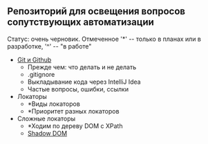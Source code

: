 ## Репозиторий для освещения вопросов сопутствующих автоматизации

Статус: очень черновик. 
Отмеченное '*' -- только в планах или в разработке, '^' -- "в работе"

- [Git и Github](docs/git/conspect_git.md)
  - Прежде чем: что делать и не делать
  - .gitignore
  - Выкладывание кода через IntelliJ Idea
  - Частые вопросы, ошибки, ссылки
- Локаторы 
  - *Виды локаторов
  - *Приоритет разных локаторов
- Сложные локаторы
  - *Ходим по дереву DOM с XPath 
  - [Shadow DOM](docs/locators/shadow_dom.md)
    
